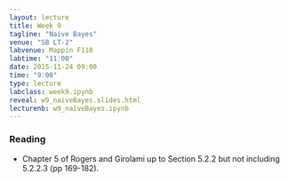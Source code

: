 ```yaml
---
layout: lecture
title: Week 9
tagline: "Naive Bayes"
venue: "SB LT-2"
labvenue: Mappin F110
labtime: "11:00"
date: 2015-11-24 09:00
time: "9:00"
type: lecture
labclass: week9.ipynb
reveal: w9_naiveBayes.slides.html
lecturenb: w9_naiveBayes.ipynb
---
```


### Reading

-   Chapter 5 of Rogers and Girolami up to Section 5.2.2 but not
    including 5.2.2.3 (pp 169-182).

